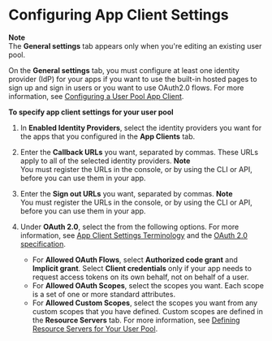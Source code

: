 # Configuring App Client Settings<a name="cognito-user-pools-app-settings"></a>

**Note**  
The **General settings** tab appears only when you're editing an existing user pool\.

On the **General settings** tab, you must configure at least one identity provider \(IdP\) for your apps if you want to use the built\-in hosted pages to sign up and sign in users or you want to use OAuth2\.0 flows\. For more information, see [Configuring a User Pool App Client](cognito-user-pools-app-idp-settings.md)\.

**To specify app client settings for your user pool**

1. In **Enabled Identity Providers**, select the identity providers you want for the apps that you configured in the **App Clients** tab\.

1. Enter the **Callback URLs** you want, separated by commas\. These URLs apply to all of the selected identity providers\.
**Note**  
You must register the URLs in the console, or by using the CLI or API, before you can use them in your app\.

1. Enter the **Sign out URLs** you want, separated by commas\.
**Note**  
You must register the URLs in the console, or by using the CLI or API, before you can use them in your app\.

1. Under **OAuth 2\.0**, select the from the following options\. For more information, see [App Client Settings Terminology](cognito-user-pools-app-idp-settings.md#cognito-user-pools-app-idp-settings-about) and the [OAuth 2\.0 specification](https://oauth.net/2/)\.
   + For **Allowed OAuth Flows**, select **Authorized code grant** and **Implicit grant**\. Select **Client credentials** only if your app needs to request access tokens on its own behalf, not on behalf of a user\.
   + For **Allowed OAuth Scopes**, select the scopes you want\. Each scope is a set of one or more standard attributes\.
   + For **Allowed Custom Scopes**, select the scopes you want from any custom scopes that you have defined\. Custom scopes are defined in the **Resource Servers** tab\. For more information, see [Defining Resource Servers for Your User Pool](cognito-user-pools-define-resource-servers.md)\.